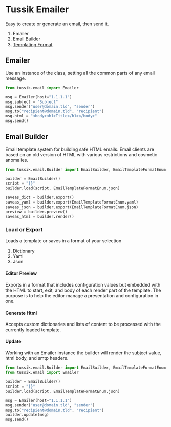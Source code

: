 # Tussik Emailer #

Easy to create or generate an email, then send it.

1. Emailer
2. Email Builder
3. [Templating Format](docs/index.md)

## Emailer

Use an instance of the class, setting all the common parts of any email message.

```python
from tussik.email import Emailer

msg = Emailer(host="1.1.1.1")
msg.subject = "Subject"
msg.sender("user@domain.tld", "sender")
msg.to("recipient@domain.tld", "recipient")
msg.html = "<body><h1>Title</h1></body>"
msg.send()
```

## Email Builder

Email template system for building safe HTML emails. Email clients are based on an old version of HTML
with various restrictions and cosmetic anomalies.

```python
from tussik.email.Builder import EmailBuilder, EmailTemplateFormatEnum

builder = EmailBuilder()
script = "{}"
builder.load(script, EmailTemplateFormatEnum.json)

saveas_dict = builder.export()
saveas_yaml = builder.export(EmailTemplateFormatEnum.yaml)
saveas_json = builder.export(EmailTemplateFormatEnum.json)
preview = builder.preview()
saveas_html = builder.render()
```

### Load or Export

Loads a template or saves in a format of your selection

1. Dictionary
2. Yaml
3. Json

#### Editor Preview

Exports in a format that includes configuration values but
embedded with the HTML to start, exit, and body of each
render part of the template. The purpose is to help
the editor manage a presentation and configuration in one.

#### Generate Html

Accepts custom dictionaries and lists of content to be processed
with the currently loaded template.

#### Update

Working with an Emailer instance the builder will
render the subject value, html body, and smtp headers.

```python
from tussik.email.Builder import EmailBuilder, EmailTemplateFormatEnum
from tussik.email import Emailer

builder = EmailBuilder()
script = "{}"
builder.load(script, EmailTemplateFormatEnum.json)

msg = Emailer(host="1.1.1.1")
msg.sender("user@domain.tld", "sender")
msg.to("recipient@domain.tld", "recipient")
builder.update(msg)
msg.send()
```


